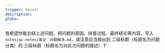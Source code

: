 ```yaml
---
trigger: manual
description: 
globs: 
---
```


我希望你能总结上述问题，把问题的原因、排查过程、最终结论等内容，写入 `notes/ai-notes/笔记：问题解决.md`，请注意应当输出到 二级标题（标题名为问题分类）的 三级标题（标题名为对此次问题的描述）下